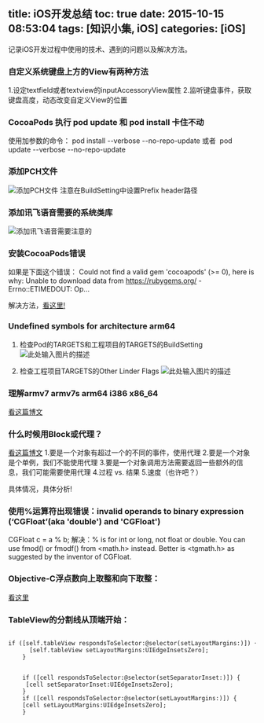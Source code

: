 ﻿title: iOS开发总结
toc: true
date: 2015-10-15 08:53:04
tags: [知识小集, iOS]
categories: [iOS]
---

记录iOS开发过程中使用的技术、遇到的问题以及解决方法。

<!-- more -->

### 自定义系统键盘上方的View有两种方法
1.设定textfield或者textview的inputAccessoryView属性
2.监听键盘事件，获取键盘高度，动态改变自定义View的位置


### CocoaPods 执行 pod update 和 pod install 卡住不动
使用加参数的命令：
pod install --verbose --no-repo-update
或者 
pod update --verbose --no-repo-update



### 添加PCH文件
![添加PCH文件][1]
注意在BuildSetting中设置Prefix header路径




### 添加讯飞语音需要的系统类库
![添加讯飞语音需要注意的][2]

### 安装CocoaPods错误
如果是下面这个错误：
Could not find a valid gem 'cocoapods' (>= 0), here is why: Unable to download data from https://rubygems.org/ - Errno::ETIMEDOUT: Op...

解决方法，[看这里!](http://stackoverflow.com/questions/15305350/gem-install-fails-with-openssl-failure)



### Undefined symbols for architecture arm64
1. 检查Pod的TARGETS和工程项目的TARGETS的BuildSetting
![此处输入图片的描述][3]

2. 检查工程项目TARGETS的Other Linder Flags 
![此处输入图片的描述][4]



### 理解armv7 armv7s arm64 i386 x86_64

[看这篇博文](http://blog.csdn.net/lizhongfu2013/article/details/42387311)



### 什么时候用Block或代理？
[看这篇博文](http://blog.cocoabit.com/2014-01-19-block-delegate/)
1.要是一个对象有超过一个的不同的事件，使用代理
2.要是一个对象是个单例，我们不能使用代理
3.要是一个对象调用方法需要返回一些额外的信息，我们可能需要使用代理
4.过程 vs. 结果
5.速度（也许吧？）

具体情况，具体分析!



### 使用%运算符出现错误：invalid operands to binary expression (‘CGFloat’(aka 'double') and 'CGFloat')

CGFloat c = a % b;
解决：% is for int or long, not float or double.
You can use fmod() or fmodf() from <math.h> instead.
Better is <tgmath.h> as suggested by the inventor of CGFloat.


### Objective-C浮点数向上取整和向下取整：
[看这里][5]

    
### TableView的分割线从顶端开始：
        if ([self.tableView respondsToSelector:@selector(setLayoutMargins:)]) {  
          [self.tableView setLayoutMargins:UIEdgeInsetsZero];  
        } 
        
        
        if ([cell respondsToSelector:@selector(setSeparatorInset:)]) {  
         [cell setSeparatorInset:UIEdgeInsetsZero];  
        }  
        if ([cell respondsToSelector:@selector(setLayoutMargins:)]) {  
        [cell setLayoutMargins:UIEdgeInsetsZero];  
        }



  [1]: http://7xlt6k.com1.z0.glb.clouddn.com/%E5%B1%8F%E5%B9%95%E5%BF%AB%E7%85%A7%202015-10-12%20%E4%B8%8A%E5%8D%889.35.57.png
  [2]: http://7xlt6k.com1.z0.glb.clouddn.com/%E5%B1%8F%E5%B9%95%E5%BF%AB%E7%85%A7%202015-10-14%20%E4%B8%8A%E5%8D%8810.38.35.png
  [3]: http://7xlt6k.com1.z0.glb.clouddn.com/%E5%B1%8F%E5%B9%95%E5%BF%AB%E7%85%A7%202015-10-15%20%E4%B8%8A%E5%8D%889.06.43.png
  [4]: http://7xlt6k.com1.z0.glb.clouddn.com/%E5%B1%8F%E5%B9%95%E5%BF%AB%E7%85%A7%202015-10-15%20%E4%B8%8A%E5%8D%889.10.01.png
  [5]: http://blog.csdn.net/abc649395594/article/details/44730425